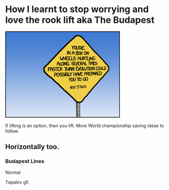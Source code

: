  # How I learnt to stop worrying and love the rook lift aka The Budapest
 
 ![](warning.png)


If lifting is an option, then you lift.  More World championship saving ideas to follow.

## Horizontally too.


### Budapest Lines

Normal



Topalov g5

